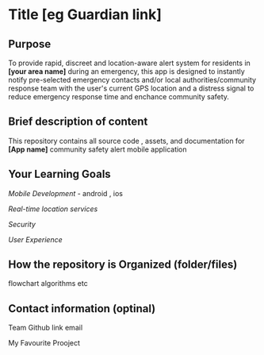 # Title [eg Guardian link]

## Purpose

To provide rapid, discreet and location-aware alert system for residents in **[your area name]** during an emergency, this app is designed to instantly notify pre-selected emergency contacts and/or local authorities/community response team with the user's current GPS location and a distress signal to reduce emergency response time and enchance community safety.

## Brief description of content

This repository contains all source code , assets, and documentation for __[App name]__ community safety alert mobile application 

## Your Learning Goals

*Mobile Development* - android , ios

*Real-time location services* 

_Security_

_User Experience_

## How the repository is Organized (folder/files)
flowchart 
algorithms
etc

## Contact information (optinal)
Team 
Github link 
email 

My Favourite Prooject
